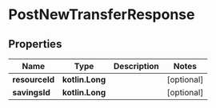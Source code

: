 
# PostNewTransferResponse

## Properties
| Name | Type | Description | Notes |
| ------------ | ------------- | ------------- | ------------- |
| **resourceId** | **kotlin.Long** |  |  [optional] |
| **savingsId** | **kotlin.Long** |  |  [optional] |



